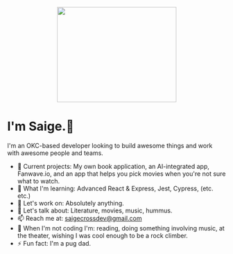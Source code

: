 <p align="center">
  <img src="https://media1.giphy.com/media/WS3i2y88foYpE584rI/giphy.gif?cid=ecf05e47lp1m9hpiiuohwlu6hl9g0wtqp2h72kh86v9x4t50&rid=giphy.gif&ct=g"             width="275" height="220" />
</p>

# I'm Saige.👋
I'm an OKC-based developer looking to build awesome things and work with awesome people and teams.

- 🔭 Current projects: My own book application, an AI-integrated app, Fanwave.io, and an app that helps you pick movies when you're not sure what to watch.
- 🌱 What I'm learning: Advanced React & Express, Jest, Cypress, (etc. etc.)
- 👯 Let's work on: Absolutely anything.
- 💬 Let's talk about: Literature, movies, music, hummus.
- 📫 Reach me at: saigecrossdev@gmail.com
- 🤔 When I'm not coding I'm: reading, doing something involving music, at the theater, wishing I was cool enough to be a rock climber.
- ⚡ Fun fact: I'm a pug dad.
